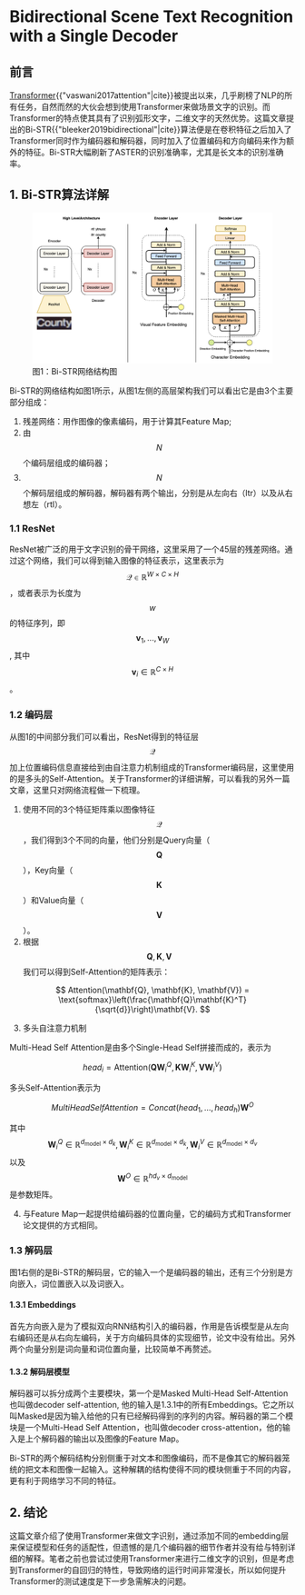 # Bidirectional Scene Text Recognition with a Single Decoder

## 前言

[Transformer](https://senliuy.gitbooks.io/advanced-deep-learning/content/di-er-zhang-ff1a-xu-lie-mo-xing/attention-is-all-you-need.html){{"vaswani2017attention"|cite}}被提出以来，几乎刷榜了NLP的所有任务，自然而然的大伙会想到使用Transformer来做场景文字的识别。而Transformer的特点使其具有了识别弧形文字，二维文字的天然优势。这篇文章提出的Bi-STR{{"bleeker2019bidirectional"|cite}}算法便是在卷积特征之后加入了Transformer同时作为编码器和解码器，同时加入了位置编码和方向编码来作为额外的特征。Bi-STR大幅刷新了ASTER的识别准确率，尤其是长文本的识别准确率。

## 1. Bi-STR算法详解

<figure>
<img src="/assets/Bi-STR_1.png" alt="图1：Bi-STR网络结构图" />
<figcaption>图1：Bi-STR网络结构图</figcaption>
</figure>

Bi-STR的网络结构如图1所示，从图1左侧的高层架构我们可以看出它是由3个主要部分组成：

1. 残差网络：用作图像的像素编码，用于计算其Feature Map;
2. 由$$N$$个编码层组成的编码器；
3. $$N$$个解码层组成的解码器，解码器有两个输出，分别是从左向右（ltr）以及从右想左（rtl）。

### 1.1 ResNet

ResNet被广泛的用于文字识别的骨干网络，这里采用了一个45层的残差网络。通过这个网络，我们可以得到输入图像的特征表示，这里表示为$$\mathcal{Q} \in \mathbb{R} ^ {W\times C \times H}$$，或者表示为长度为$$w$$的特征序列，即$$\mathbf{v}_1, ..., \mathbf{v}_W$$, 其中 $$\mathbf{v}_i \in \mathbb{R} ^ {C\times H}$$。

### 1.2 编码层

从图1的中间部分我们可以看出，ResNet得到的特征层$$\mathcal{Q}$$加上位置编码信息直接给到由自注意力机制组成的Transformer编码层，这里使用的是多头的Self-Attention。关于Transformer的详细讲解，可以看我的另外一篇文章，这里只对网络流程做一下梳理。

 1. 使用不同的3个特征矩阵乘以图像特征$$\mathcal{Q}$$，我们得到3个不同的向量，他们分别是Query向量（$$\mathbf{Q}$$），Key向量（$$\mathbf{K}$$）和Value向量（$$\mathbf{V}$$）。
 2. 根据$$\mathbf{Q}, \mathbf{K}, \mathbf{V}$$我们可以得到Self-Attention的矩阵表示：

$$
Attention(\mathbf{Q}, \mathbf{K}, \mathbf{V}) = \text{softmax}\left(\frac{\mathbf{Q}\mathbf{K}^T}{\sqrt{d}}\right)\mathbf{V}.
$$

 3. 多头自注意力机制

Multi-Head Self Attention是由多个Single-Head Self拼接而成的，表示为

$$
head_{i} = \text{Attention}(\mathbf{QW}^Q_i, \mathbf{KW}^K_i, \mathbf{VW}^V_i)
$$

多头Self-Attention表示为

$$
MultiHeadSelfAttention = Concat(head_1, ..., head_h)\mathbf{W}^O
$$

其中$$\mathbf{W}^Q_i \in \mathbb{R} ^ {d_\text{model} \times d_k}, \mathbf{W}^K_i \in \mathbb{R} ^ {d_\text{model} \times d_k}, \mathbf{W}^V_i \in \mathbb{R} ^ {d_\text{model} \times d_v}$$ 以及$$\mathbf{W} ^ O \in \mathbb{R} ^ {hd_v \times d_\text{model}}$$是参数矩阵。

 4. 与Feature Map一起提供给编码器的位置向量，它的编码方式和Transformer论文提供的方式相同。
 
### 1.3 解码层

图1右侧的是Bi-STR的解码层，它的输入一个是编码器的输出，还有三个分别是方向嵌入，词位置嵌入以及词嵌入。

#### 1.3.1 Embeddings
 
首先方向嵌入是为了模拟双向RNN结构引入的编码器，作用是告诉模型是从左向右编码还是从右向左编码，关于方向编码具体的实现细节，论文中没有给出。另外两个向量分别是词向量和词位置向量，比较简单不再赘述。

#### 1.3.2 解码层模型

解码器可以拆分成两个主要模块，第一个是Masked Multi-Head Self-Attention也叫做decoder self-attention, 他的输入是1.3.1中的所有Embeddings。它之所以叫Masked是因为输入给他的只有已经解码得到的序列的内容。解码器的第二个模块是一个Multi-Head Self Attention，也叫做decoder cross-attention，他的输入是上个解码器的输出以及图像的Feature Map。

Bi-STR的两个解码结构分别侧重于对文本和图像编码，而不是像其它的解码器笼统的把文本和图像一起输入。这种解耦的结构使得不同的模块侧重于不同的内容，更有利于网络学习不同的特征。

## 2. 结论

这篇文章介绍了使用Transformer来做文字识别，通过添加不同的embedding层来保证模型和任务的适配性，但遗憾的是几个编码器的细节作者并没有给与特别详细的解释。笔者之前也尝试过使用Transformer来进行二维文字的识别，但是考虑到Transformer的自回归的特性，导致网络的运行时间非常漫长，所以如何提升Transformer的测试速度是下一步急需解决的问题。




